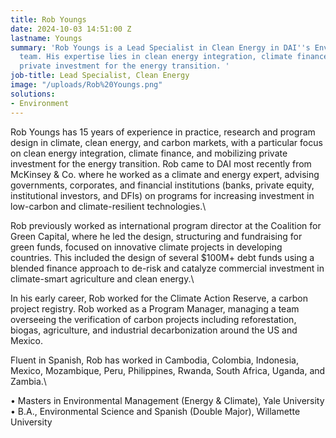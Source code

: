 ```yaml
---
title: Rob Youngs
date: 2024-10-03 14:51:00 Z
lastname: Youngs
summary: 'Rob Youngs is a Lead Specialist in Clean Energy in DAI''s Environment Sector
  team. His expertise lies in clean energy integration, climate finance, and mobilizing
  private investment for the energy transition. '
job-title: Lead Specialist, Clean Energy
image: "/uploads/Rob%20Youngs.png"
solutions:
- Environment
---
```


Rob Youngs has 15 years of experience in practice, research and program design in climate, clean energy, and carbon markets, with a particular focus on clean energy integration, climate finance, and mobilizing private investment for the energy transition. Rob came to DAI most recently from McKinsey & Co. where he worked as a climate and energy expert, advising governments, corporates, and financial institutions (banks, private equity, institutional investors, and DFIs) on programs for increasing investment in low-carbon and climate-resilient technologies.\

Rob previously worked as international program director at the Coalition for Green Capital, where he led the design, structuring and fundraising for green funds, focused on innovative climate projects in developing countries. This included the design of several $100M\+ debt funds using a blended finance approach to de-risk and catalyze commercial investment in climate-smart agriculture and clean energy.\

In his early career, Rob worked for the Climate Action Reserve, a carbon project registry. Rob worked as a Program Manager, managing a team overseeing the verification of carbon projects including reforestation, biogas, agriculture, and industrial decarbonization around the US and Mexico.


Fluent in Spanish, Rob has worked in Cambodia, Colombia, Indonesia, Mexico, Mozambique, Peru, Philippines, Rwanda, South Africa, Uganda, and Zambia.\

•   Masters in Environmental Management (Energy & Climate), Yale University
•   B.A., Environmental Science and Spanish (Double Major), Willamette University